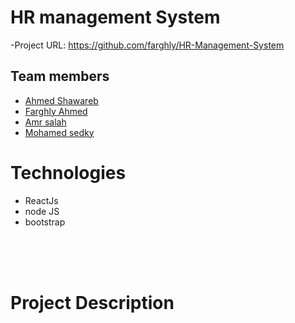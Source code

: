 # HR management System
-Project URL: https://github.com/farghly/HR-Management-System
## Team members
- [Ahmed Shawareb](https://github.com/Ahmed-Shawareb-Full-Stack)
- [Farghly Ahmed](https://github.com/farghly)
- [Amr salah](https://github.com/Amrr21)
- [Mohamed sedky](https://github.com/Amrr21)

# Technologies 
- ReactJs
- node JS
- bootstrap

<br/>
<br/>



<br/>

# Project Description